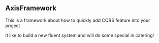 ## AxisFramework

This is a framework about how to quickly add CQRS feature into your project

It like to build a new fluent system and will do some special in catering!
